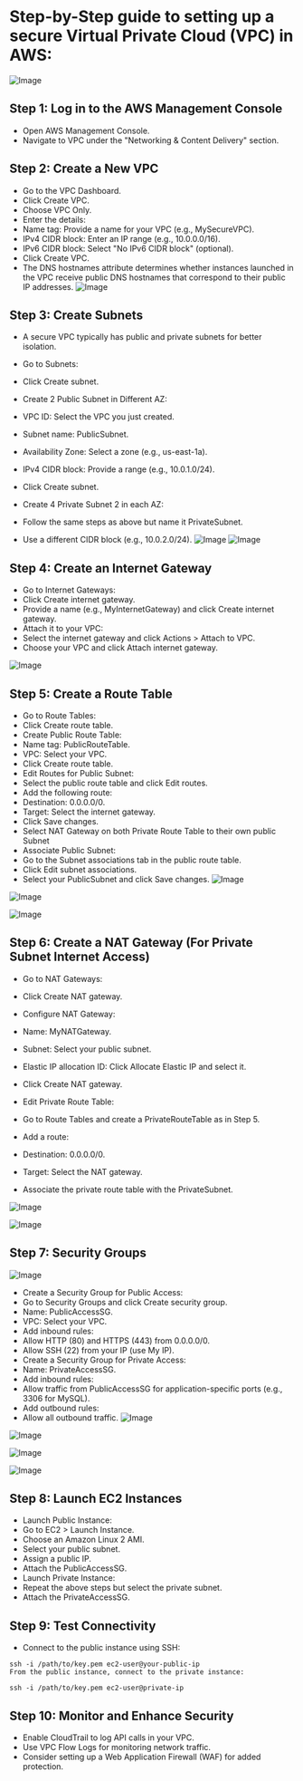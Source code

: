 # Step-by-Step guide to setting up a secure Virtual Private Cloud (VPC) in AWS:

![Image](https://github.com/user-attachments/assets/f8cbf228-1fe9-4c0b-b34e-2f45e9033019)

## Step 1: Log in to the AWS Management Console
* Open AWS Management Console.
* Navigate to VPC under the "Networking & Content Delivery" section.
## Step 2: Create a New VPC
* Go to the VPC Dashboard.
* Click Create VPC.
* Choose VPC Only.
* Enter the details:
* Name tag: Provide a name for your VPC (e.g., MySecureVPC).
* IPv4 CIDR block: Enter an IP range (e.g., 10.0.0.0/16).
* IPv6 CIDR block: Select "No IPv6 CIDR block" (optional).
* Click Create VPC.
* The DNS hostnames attribute determines whether instances launched in the VPC receive public DNS hostnames that correspond to their public IP addresses.
![Image](https://github.com/user-attachments/assets/9c3f0a76-35a6-4883-bf33-ee0383d2dd9e)

## Step 3: Create Subnets
* A secure VPC typically has public and private subnets for better isolation.

* Go to Subnets:
* Click Create subnet.
* Create 2 Public Subnet in Different AZ:
* VPC ID: Select the VPC you just created.
* Subnet name: PublicSubnet.
* Availability Zone: Select a zone (e.g., us-east-1a).
* IPv4 CIDR block: Provide a range (e.g., 10.0.1.0/24).
* Click Create subnet.
* Create 4 Private Subnet 2 in each AZ:
* Follow the same steps as above but name it PrivateSubnet.
* Use a different CIDR block (e.g., 10.0.2.0/24).
![Image](https://github.com/user-attachments/assets/d4e874ea-3e7f-4a02-b4c9-2802797cc88b)
![Image](https://github.com/user-attachments/assets/624d2aab-8e59-48e8-8a3d-fd3c8170b4db)

## Step 4: Create an Internet Gateway
* Go to Internet Gateways:
* Click Create internet gateway.
* Provide a name (e.g., MyInternetGateway) and click Create internet gateway.
* Attach it to your VPC:
* Select the internet gateway and click Actions > Attach to VPC.
* Choose your VPC and click Attach internet gateway.

![Image](https://github.com/user-attachments/assets/845154a3-abb7-46cb-bba7-12dca1126f84)

## Step 5: Create a Route Table
* Go to Route Tables:
* Click Create route table.
* Create Public Route Table:
* Name tag: PublicRouteTable.
* VPC: Select your VPC.
* Click Create route table.
* Edit Routes for Public Subnet:
* Select the public route table and click Edit routes.
* Add the following route:
* Destination: 0.0.0.0/0.
* Target: Select the internet gateway.
* Click Save changes.
* Select NAT Gateway on both Private Route Table to their own public Subnet
* Associate Public Subnet:
* Go to the Subnet associations tab in the public route table.
* Click Edit subnet associations.
* Select your PublicSubnet and click Save changes.
![Image](https://github.com/user-attachments/assets/1da072cc-dae9-4989-a9c0-a3f321b750bc)

![Image](https://github.com/user-attachments/assets/4fc36e5f-feec-49eb-bad1-46a8164ccdea)


![Image](https://github.com/user-attachments/assets/0d22b81b-d868-4496-ac87-0e9e89d92834)

## Step 6: Create a NAT Gateway (For Private Subnet Internet Access)
* Go to NAT Gateways:
* Click Create NAT gateway.
* Configure NAT Gateway:
* Name: MyNATGateway.

* Subnet: Select your public subnet.
* Elastic IP allocation ID: Click Allocate Elastic IP and select it.
* Click Create NAT gateway.
* Edit Private Route Table:
* Go to Route Tables and create a PrivateRouteTable as in Step 5.
* Add a route:
* Destination: 0.0.0.0/0.
* Target: Select the NAT gateway.
* Associate the private route table with the PrivateSubnet.

![Image](https://github.com/user-attachments/assets/40dc12d3-5055-4d91-a77d-fd4fb44e5037)

![Image](https://github.com/user-attachments/assets/392ac64d-f4a9-4853-b000-acfdac014ec6)

## Step 7: Security Groups
![Image](https://github.com/user-attachments/assets/67c0730c-cb02-41a4-a630-03def61987ef)
* Create a Security Group for Public Access:
* Go to Security Groups and click Create security group.
* Name: PublicAccessSG.
* VPC: Select your VPC.
* Add inbound rules:
* Allow HTTP (80) and HTTPS (443) from 0.0.0.0/0.
* Allow SSH (22) from your IP (use My IP).
* Create a Security Group for Private Access:
* Name: PrivateAccessSG.
* Add inbound rules:
* Allow traffic from PublicAccessSG for application-specific ports (e.g., 3306 for MySQL).
* Add outbound rules:
* Allow all outbound traffic.
![Image](https://github.com/user-attachments/assets/cf7d4362-45a1-4e35-9e79-7b23b0062e9a)

![Image](https://github.com/user-attachments/assets/60c6716c-4b99-4b60-bcaf-6de695a7fd43)

![Image](https://github.com/user-attachments/assets/684c2ccc-2b22-47b2-a863-d683c43c80dd)

![Image](https://github.com/user-attachments/assets/5f52146c-bacd-4fce-ad5a-149f741b9b36)
## Step 8: Launch EC2 Instances
* Launch Public Instance:
* Go to EC2 > Launch Instance.
* Choose an Amazon Linux 2 AMI.
* Select your public subnet.
* Assign a public IP.
* Attach the PublicAccessSG.
* Launch Private Instance:
* Repeat the above steps but select the private subnet.
* Attach the PrivateAccessSG.

## Step 9: Test Connectivity
* Connect to the public instance using SSH:
```
ssh -i /path/to/key.pem ec2-user@your-public-ip
From the public instance, connect to the private instance:
```
```
ssh -i /path/to/key.pem ec2-user@private-ip
```
## Step 10: Monitor and Enhance Security
* Enable CloudTrail to log API calls in your VPC.
* Use VPC Flow Logs for monitoring network traffic.
* Consider setting up a Web Application Firewall (WAF) for added protection.
